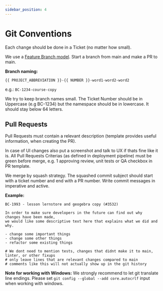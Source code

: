 ```yaml
---
sidebar_position: 4
---
```


# Git Conventions

Each change should be done in a Ticket (no matter how small).

We use a [Feature Branch model](https://www.atlassian.com/git/tutorials/comparing-workflows/feature-branch-workflow). Start a branch from main and make a PR to main.

**Branch naming:**

`{{ PROJECT_ABBREVIATION }}-{{ NUMBER }}-word1-word2-word2`

e.g.: ``BC-1234-course-copy``

We try to keep branch names small. The Ticket Number should be in Uppercase (e.g BC-1234) but the namespace should be in lowercase. It should stay below 64 letters.

## Pull Requests

Pull Requests must contain a relevant description (template provides useful information, when creating the PR).

In case of UI changes also put a screenshot and talk to UX if thats fine like it is.
All Pull Requests Criterias (as defined in deployment pipeline) must be green before merge,
e.g. 1 approving review, unit tests or QA checkbox in PR template.

We merge by squash strategy. The squashed commit subject should start with a ticket number and end with a PR number. Write commit messages in imperative and active.

**Example:**

```Text
BC-1993 - lesson lernstore and geogebra copy (#3532)

In order to make sure developers in the future can find out why changes have been made,
we would like some descriptive text here that explains what we did and why.

- change some important things
- change some other things
- refactor some existing things

# We dont need to mention tests, changes that didnt make it to main, linter, or other fixups
# only leave lines that are relevant changes compared to main
# comments like this will not actually show up in the git history
```

**Note for working with Windows:** We strongly recommend to let git translate line endings. Please set `git config --global --add core.autocrlf` input when working with windows.
